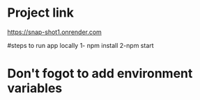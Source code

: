 # Project link
https://snap-shot1.onrender.com

#steps to run app locally
1- npm install
2-npm start
# Don't fogot to add environment variables
